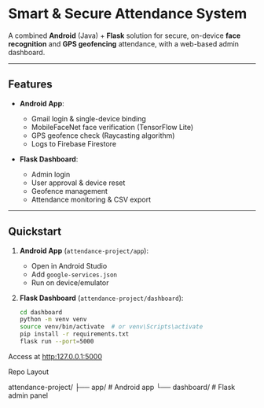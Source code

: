 # Smart & Secure Attendance System

A combined **Android** (Java) + **Flask** solution for secure, on-device **face recognition** and **GPS geofencing** attendance, with a web-based admin dashboard.

---

## Features
- **Android App**:  
  - Gmail login & single-device binding  
  - MobileFaceNet face verification (TensorFlow Lite)  
  - GPS geofence check (Raycasting algorithm)  
  - Logs to Firebase Firestore  

- **Flask Dashboard**:  
  - Admin login  
  - User approval & device reset  
  - Geofence management  
  - Attendance monitoring & CSV export  

---

## Quickstart

1. **Android App** (`attendance-project/app`):  
   - Open in Android Studio  
   - Add `google-services.json`  
   - Run on device/emulator  

2. **Flask Dashboard** (`attendance-project/dashboard`):  
   ```bash
   cd dashboard
   python -m venv venv
   source venv/bin/activate  # or venv\Scripts\activate
   pip install -r requirements.txt
   flask run --port=5000
   ```
Access at [http:127.0.0.1:5000](http://localhost:5000)

Repo Layout

attendance-project/
├── app/         # Android app
└── dashboard/   # Flask admin panel
